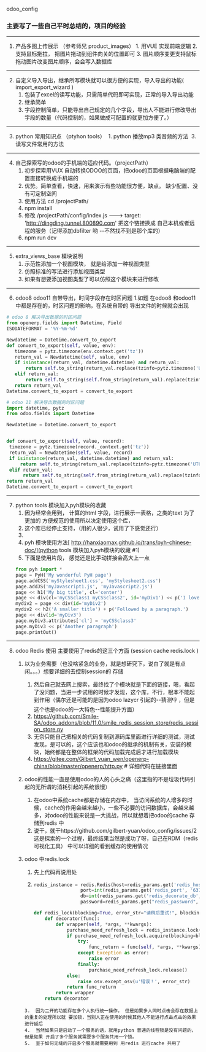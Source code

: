 odoo_config
### **主要写了一些自己平时总结的，项目的经验**
-----------------------------------------------------------------------------------------------
 1. 产品多图上传展示 （参考师兄 product_images）
 		1. 用VUE 实现前端逻辑
 		2. 支持鼠标拖拉， 把图片拖动到组件向关的位置即可
 		3. 图片顺序变更支持鼠标拖动图片改变图片顺序，会会写入数据库
-----------------------------------------------------------------------------------------------
2. 自定义导入导出，继承所写模块就可以很方便的实现，导入导出的功能( import_export_wizard )
	1. 包装了excel的读写功能，只需简单代码即可实现，正常的导入导出功能
	2. 继承简单
	3. 字段控制简单，只能导出自己规定的几个字段，导出人不能进行修改导出字段的数量（代码控制的，如果做成可配置的就更加方便了。）
-----------------------------------------------------------------------------------------------
3. python 常用知识点 （ptyhon tools）
  1. python 播放mp3 类音频的方法
  3. 读写文件常用的方法
-----------------------------------------------------------------------------------------------
4. 自己探索写的odoo的手机端的适应代码。（projectPath）
	1. 初步探索用VUX 自动转换ODOO的页面，把odoo的页面根据电脑端的配置直接转换成手机端的
	2. 优势。简单查看，快速，用来演示有些功能很方便，缺点。 缺少配置、没有可定制空间
	3.  使用方法 cd /projectPath/ 
	4.  npm install 
	5.  修改 /projectPath/config/index.js ---> target: 'http://dingding.tunnel.800890.com' 把这个链接换成 自己本机或者远程的服务（记得添加dbfilter 哟 --不然找不到是那个库的）
	6.  npm run dev
-------------------------------------------------------------------------------------------------
5. extra_views_base 模块说明
 	1. 示范性添加一个视图模块， 就是给添加一种视图类型
 	2. 仿照标准的写法进行添加视图类型
 	3. 如果有想要添加视图类型了可以仿照这个模块来进行修改
 		
-------------------------------------------------------------------------------------------------
6. odoo8 odoo11 自带导出，时间字段存在时区问题 
	1.如题 在odoo8 和odoo11中都是存在的，时区问题的影响，在系统自带的 导出文件的时候就会出现
 ```python
 # odoo 8 解决导出数据的时区问题
from openerp.fields import Datetime, Field
ISODATEFORMAT = '%Y-%m-%d'

Newdatetime = Datetime.convert_to_export
def convert_to_export(self, value, env):
    timezone = pytz.timezone(env.context.get('tz'))
    return_val = Newdatetime(self, value, env)
    if isinstance(return_val, datetime.datetime) and return_val:
        return self.to_string(return_val.replace(tzinfo=pytz.timezone('UTC')).astimezone(timezone))
    elif return_val:
        return self.to_string(self.from_string(return_val).replace(tzinfo=pytz.timezone('UTC')).astimezone(timezone))
    return return_val
Datetime.convert_to_export = convert_to_export

# odoo 11 解决导出数据的时区问题
import datetime, pytz
from odoo.fields import Datetime

Newdatetime = Datetime.convert_to_export


def convert_to_export(self, value, record):
  timezone = pytz.timezone(record._context.get('tz'))
  return_val = Newdatetime(self, value, record)
  if isinstance(return_val, datetime.datetime) and return_val:
      return self.to_string(return_val.replace(tzinfo=pytz.timezone('UTC')).astimezone(timezone))
  elif return_val:
       return self.to_string(self.from_string(return_val).replace(tzinfo=pytz.timezone('UTC')).astimezone(timezone))
 return return_val
Datetime.convert_to_export = convert_to_export
 ```
 ------------------------
 7. python tools 模块加入pyh模块的收藏
 	1. 因为经常会用到， 计算的html 字段，进行展示一表格，之类的text 为了更加的 方便规范的使用所以决定使用这个库， 
 	2. 这个库已经停止支持，（用的人很少，试用了下感觉还行）
 	3. 
    4. pyh 模块使用方法[ http://hanxiaomax.github.io/trans/pyh-chinese-doc/](python tools 模块加入pyh模块的收藏 #1)
    5. 下面是使用片段， 感觉还是比手动拼接会高大上一点
    ```python
    from pyh import *
    page = PyH('My wonderful PyH page')
    page.addCSS('myStylesheet1.css', 'myStylesheet2.css')
    page.addJS('myJavascript1.js', 'myJavascript2.js')
    page << h1('My big title', cl='center')
    page << div(cl='myCSSclass1 myCSSclass2', id='myDiv1') << p('I love PyH!', id='myP1')
    mydiv2 = page << div(id='myDiv2')
    mydiv2 << h2('A smaller title') + p('Followed by a paragraph.')
    page << div(id='myDiv3')
    page.myDiv3.attributes['cl'] = 'myCSSclass3'
    page.myDiv3 << p('Another paragraph')
    page.printOut()
    ```
-------------------------------------------
8. odoo Redis 使用 主要使用了redis的这三个方面 (session cache redis.lock )
   1. 以为业务需要（也没啥紧急的业务，就是想研究下，说白了就是有点闲。。。）想要详细的去控制session的 存储
   		1. 然后自己就去网上搜索，最终找了个模块就是下面的链接，嗯，看起了没问题，当进一步试用的时候才发现，这个库，不行，根本不能起到作用（偶尔还是可能的是因为odoo lazycr 引起的--猜测👎 ，但是这个也是odoo的一大特色--性能提升方面）
   		2. https://github.com/Smile-SA/odoo_addons/blob/11.0/smile_redis_session_store/redis_session_store.py
   		3.  无奈只能自己把相关的代码复制到源码库里面进行详细的测试，测试发现，是可以的，这个应该也和odoo的继承的机制有关，安装的模块，始终都是在整体的框架的代码加载完成后才进行加载模块
   		4.  https://gitee.com/Gilbert_yuan_wen/openerp-china/blob/master/openerp/http.py # 详细代码在链接里面 
   	
    2. odoo的性能一直是使用odoo的人的心头之痛（这里指的不是垃圾代码引起的无所谓的消耗引起的系统很慢）
    	1. 在odoo中系统cache都是存储在内存中， 当访问系统的人增多的时候，cache的作用会越来越小，一些不必要的访问数据库，会越来越多，对odoo的性能来说是一大挑战，所以就想着把odoo的cache 存储到redis 中
    	2. 说干，就干https://github.com/gilbert-yuan/odoo_config/issues/2 这是探索的一个过程，最终结果当然是成功了呀，自己在RDM（redis 可视化工具） 中可以详细的看到缓存的使用情况
    	 
    3.  odoo 中redis.lock
    	1. 先上代码再说用处
    	2.  ```python
    	    redis_instance = redis.Redis(host=redis_params.get('redis_host', 'localhost'),
                             port=int(redis_params.get('redis_port', '6379')),
                             db=int(redis_params.get('redis_decorate_db', '2')),
                             password=redis_params.get("redis_password", ''))

    		def redis_lock(blocking=True, error_str="请稍后重试!", blocking_timeout=3, timeout=60):
                def decorator(func):
                    def wrapper(self, *args, **kwargs):
                        purchase_need_refresh_lock = redis_instance.lock("%s_%s" % (self._table, func.func_name), timeout=timeout)
                        if purchase_need_refresh_lock.acquire(blocking=blocking, blocking_timeout=blocking_timeout):
                            try:
                                func_return = func(self, *args, **kwargs)
                            except Exception as error:
                                raise error
                            finally:
                                purchase_need_refresh_lock.release()
                        else:
                            raise osv.except_osv(u'错误！', error_str)
                        return func_return
                    return wrapper
                return decorator
        ```
        3.  因为二开的功能存在多个人执行统一操作， 但是如果多人同时点击会存在数据上的重复的处理所以就 要加锁，当别人正在使用的时候其他人不能进行点击点击的效果进行延后
        4.  当然如果只是启动了一个服务的话，就用python 普通的线程锁是没有问题的，但是如果 开启了多个服务就需要多个服务共用一个锁。
        5.  至于如何无缝的开启多个服务就需要用到 用redis 进行cache 共用了
       
